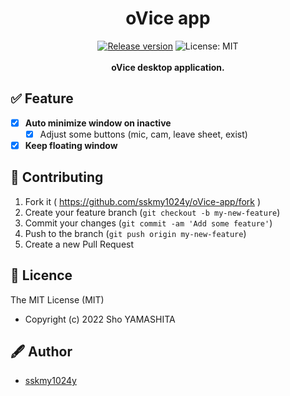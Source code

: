 <div align="center">
  <h1>oVice app</h1>
</div>

<div align="center">
<a href="https://github.com/sskmy1024y/oVice-app/releases/latest"><img src="https://img.shields.io/github/release/sskmy1024y/oVice-app.svg" alt="Release version" /></a>
<img src="https://img.shields.io/badge/license-MIT-green.svg" alt="License: MIT" />
</div>

<br>

<div align="center">
  <strong>oVice desktop application.</strong>

</div>



## ✅ Feature

*   [x] **Auto minimize window on inactive**
    *   [x] Adjust some buttons (mic, cam, leave sheet, exist)
*   [x] **Keep floating window**

## 🤝 Contributing

1.  Fork it ( <https://github.com/sskmy1024y/oVice-app/fork> )
2.  Create your feature branch (`git checkout -b my-new-feature`)
3.  Commit your changes (`git commit -am 'Add some feature'`)
4.  Push to the branch (`git push origin my-new-feature`)
5.  Create a new Pull Request

## 🎫 Licence

The MIT License (MIT)

*   Copyright (c) 2022 Sho YAMASHITA


## 🖋 Author

*   [sskmy1024y](https://github.com/sskmy1024y)

